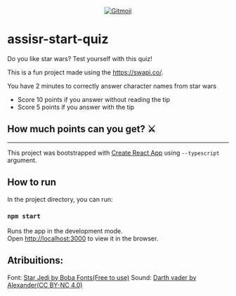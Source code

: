 <p align="center">
	<a href="https://gitmoji.carloscuesta.me">
		<img src="https://img.shields.io/badge/gitmoji-%20😜%20😍-FFDD67.svg?style=flat-square"
			 alt="Gitmoji">
	</a>
</p>

# assisr-start-quiz

Do you like star wars? Test yourself with this quiz!

This is a fun project made using the https://swapi.co/.

You have 2 minutes to correctly answer character names from star wars
- Score 10 points if you answer without reading the tip
- Score 5 points if you answer with the tip

## **How much points can you get? ⚔️**

---

This project was bootstrapped with [Create React App](https://github.com/facebook/create-react-app) using ``--typescript`` argument.

## How to run

In the project directory, you can run:

### `npm start`

Runs the app in the development mode.<br>
Open [http://localhost:3000](http://localhost:3000) to view it in the browser.

## Atribuitions:
Font: [Star Jedi by Boba Fonts(Free to use)](https://www.dafont.com/star-jedi.font)
Sound: [Darth vader by Alexander(CC BY-NC 4.0)](http://www.orangefreesounds.com/darth-vader-breathing/)